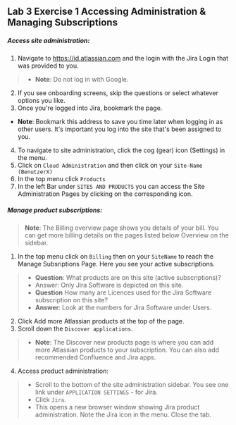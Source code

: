 ## Lab 3 Exercise 1 Accessing Administration & Managing Subscriptions
##### Access site administration:
 1. Navigate to https://id.atlassian.com and the login with the Jira Login that was provided to you.

>  * **Note**: Do not log in with Google.
 2. If you see onboarding screens, skip the questions or select whatever options you like. 
 3. Once you're logged into Jira, bookmark the page.
 * **Note**: Bookmark this address to save you time later when logging in as other users. It's important you log into the site that's been assigned to you.
 4. To navigate to site administration, click the cog (gear) icon (Settings) in the menu. 
 5. Click on `Cloud Administration` and then click on your `Site-Name (BenutzerX)`
 6. In the top menu click `Products`
 7. In the left Bar under `SITES AND PRODUCTS` you can access the Site Administration Pages by clicking on the corresponding icon. 



##### Manage product subscriptions:
> **Note**: The Billing overview page shows you details of your bill. You can get more billing details on the pages listed below Overview on the sidebar.


1. In the top menu click on `Billing` then on your `SiteName` to reach the Manage Subsriptions Page. Here you see your active subscriptions.
> * **Question**: What products are on this site (active subscriptions)?
> * Answer: Only Jira Software is depicted on this site.
> * **Question** How many are Licences used for the Jira
Software subscription on this site?
>* **Answer**: Look at the numbers for Jira Software under Users.
2. Click Add more Atlassian products at the top of the page. 
3. Scroll down the `Discover applications`.
> * **Note**: The Discover new products page is where you can add more Atlassian products to your subscription. You can also add recommended Confluence and Jira apps.
4. Access product administration:
> - Scroll to the bottom of the site administration sidebar. You see one link under
`APPLICATION SETTINGS` - for Jira.
> - Click `Jira`.
> - This opens a new browser window showing Jira product administration. Note the Jira icon in the menu. Close the tab.


